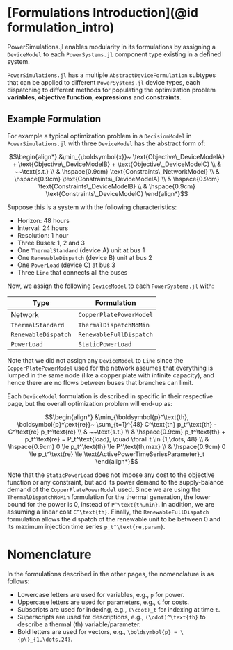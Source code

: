 # [Formulations Introduction](@id formulation_intro)

PowerSimulations.jl enables modularity in its formulations by assigning a `DeviceModel` to each `PowerSystems.jl` component type existing in a defined system.

`PowerSimulations.jl` has a multiple `AbstractDeviceFormulation` subtypes that can be applied to different `PowerSystems.jl` device types, each dispatching to different methods for populating the optimization problem **variables**, **objective function**, **expressions** and **constraints**.

## Example Formulation

For example a typical optimization problem in a `DecisionModel` in `PowerSimulations.jl` with three `DeviceModel` has the abstract form of:

```math
\begin{align*}
    &\min_{\boldsymbol{x}}~ \text{Objective\_DeviceModelA} + \text{Objective\_DeviceModelB} + \text{Objective\_DeviceModelC} \\
    & ~~\text{s.t.} \\
    & \hspace{0.9cm} \text{Constraints\_NetworkModel} \\
    & \hspace{0.9cm} \text{Constraints\_DeviceModelA} \\
    & \hspace{0.9cm} \text{Constraints\_DeviceModelB} \\
    & \hspace{0.9cm} \text{Constraints\_DeviceModelC} 
\end{align*}
```

Suppose this is a system with the following characteristics:
- Horizon: 48 hours
- Interval: 24 hours
- Resolution: 1 hour
- Three Buses: 1, 2 and 3
- One `ThermalStandard` (device A) unit at bus 1
- One `RenewableDispatch` (device B) unit at bus 2
- One `PowerLoad` (device C) at bus 3
- Three `Line` that connects all the buses

Now, we assign the following `DeviceModel` to each `PowerSystems.jl` with:

| Type      | Formulation |
| ----------- | ----------- |
| Network     | `CopperPlatePowerModel`       |
| `ThermalStandard`  | `ThermalDispatchNoMin` |
| `RenewableDispatch`  | `RenewableFullDispatch` |
| `PowerLoad`  | `StaticPowerLoad` |

Note that we did not assign any `DeviceModel` to `Line` since the `CopperPlatePowerModel` used for the network assumes that everything is lumped in the same node (like a copper plate with infinite capacity), and hence there are no flows between buses that branches can limit.

Each `DeviceModel` formulation is described in specific in their respective page, but the overall optimization problem will end-up as:

```math
\begin{align*}
    &\min_{\boldsymbol{p}^\text{th}, \boldsymbol{p}^\text{re}}~ \sum_{t=1}^{48} C^\text{th} p_t^\text{th} - C^\text{re} p_t^\text{re} \\
    & ~~\text{s.t.} \\
    & \hspace{0.9cm} p_t^\text{th} + p_t^\text{re} = P_t^\text{load}, \quad \forall t \in {1,\dots, 48} \\
    & \hspace{0.9cm} 0 \le p_t^\text{th} \le P^\text{th,max} \\
    & \hspace{0.9cm} 0 \le p_t^\text{re} \le \text{ActivePowerTimeSeriesParameter}_t 
\end{align*}
```

Note that the `StaticPowerLoad` does not impose any cost to the objective function or any constraint, but add its power demand to the supply-balance demand of the `CopperPlatePowerModel` used. Since we are using the `ThermalDispatchNoMin` formulation for the thermal generation, the lower bound for the power is 0, instead of ``P^\text{th,min}``. In addition, we are assuming a linear cost ``C^\text{th}``. Finally, the `RenewableFullDispatch` formulation allows the dispatch of the renewable unit to be between 0 and its maximum injection time series ``p_t^\text{re,param}``.

# Nomenclature

In the formulations described in the other pages, the nomenclature is as follows:
- Lowercase letters are used for variables, e.g., ``p`` for power.
- Uppercase letters are used for parameters, e.g., ``C`` for costs.
- Subscripts are used for indexing, e.g., ``(\cdot)_t`` for indexing at time ``t``.
- Superscripts are used for descriptions, e.g., ``(\cdot)^\text{th}`` to describe a thermal (th) variable/parameter.
- Bold letters are used for vectors, e.g., ``\boldsymbol{p} = \{p\}_{1,\dots,24}``.




